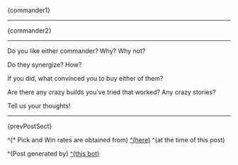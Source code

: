 {commander1}

---

{commander2}

---

Do you like either commander? Why? Why not?

Do they synergize? How?

If you did, what convinced you to buy either of them?

Are there any crazy builds you've tried that worked? Any crazy stories?

Tell us your thoughts!

---

{prevPostSect}

^(* Pick and Win rates are obtained from) [^(here)](https://starcraft2coop.com/resources/stats) ^(at the time of this post)

^(Post generated by) [^(this bot)](https://github.com/antdood/SC2CoopPoster)
